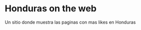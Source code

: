 Honduras on the web
=========================

Un sitio donde muestra las paginas con mas likes en Honduras
